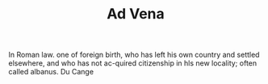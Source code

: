 ---
title: Ad Vena
letter: A
permalink: "/definitions/ad-vena.html"
body: In Roman law. one of foreign birth, who has left his own country and settled
  elsewhere, and who has not ac-quired citizenship in hls new locality; often called
  albanus. Du Cange
published_at: '2018-07-07'
layout: post
---